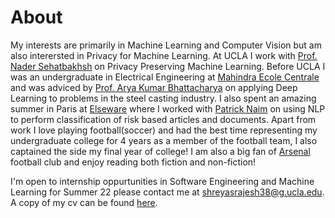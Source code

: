 # About

My interests are primarily in Machine Learning and Computer Vision but am also interersted in Privacy for Machine Learning. At UCLA I work with [Prof. Nader Sehatbakhsh](https://ssysarch.ee.ucla.edu/nader/) on Privacy Preserving Machine Learning. Before UCLA I was an undergraduate in Electrical Engineering at [Mahindra Ecole Centrale](https://www.mahindrauniversity.edu.in) and was adviced by [Prof. Arya Kumar Bhattacharya](https://www.mahindraecolecentrale.edu.in/faculty/arya-kumar-bhattacharya) on applying Deep Learning to problems in the steel casting industry. I also spent an amazing summer in Paris at [Elseware](https://www.elseware.fr)  where I worked with [Patrick Naim](https://www.linkedin.com/in/patricknaim/?originalSubdomain=fr) on using NLP to perform classification of risk based articles and documents. Apart from work I love playing football(soccer) and had the best time representing my undergraduate college for 4 years as a member of the football team, I also captained the side my final year of college! I am also a big fan of [Arsenal](https://www.arsenal.com) football club and enjoy reading both fiction and non-fiction!

I'm open to internship oppurtunities in Software Engineering and Machine Learning for Summer 22 please contact me at shreyasrajesh38@g.ucla.edu. A copy of my cv can be found [here](docs/shreyas_resume_cv.pdf).  

